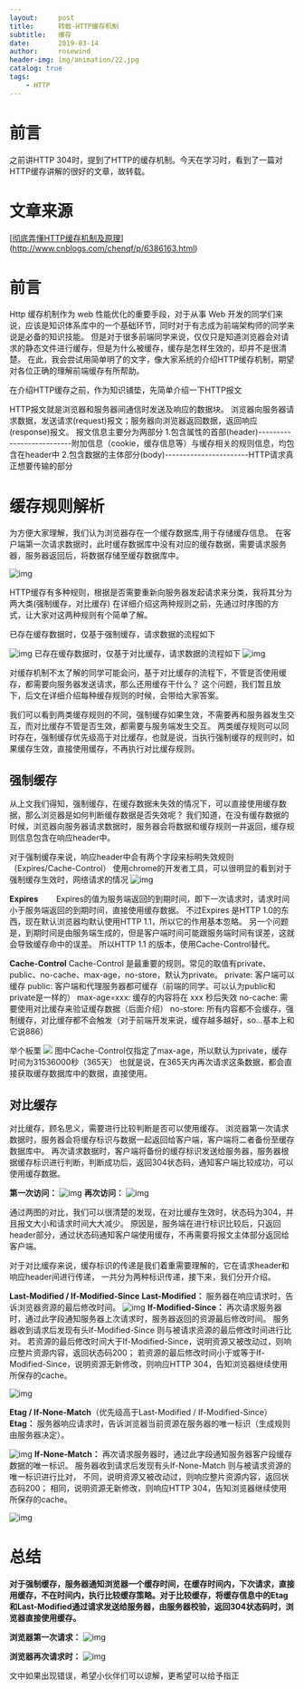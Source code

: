 ```yaml
---
layout:     post
title:      转载-HTTP缓存机制
subtitle:   缓存
date:       2019-03-14
author:     rosewind
header-img: img/animation/22.jpg
catalog: true
tags:
    - HTTP
---
```


# 前言

之前讲HTTP 304时，提到了HTTP的缓存机制。今天在学习时，看到了一篇对HTTP缓存讲解的很好的文章，故转载。

# 文章来源

[[彻底弄懂HTTP缓存机制及原理](https://www.cnblogs.com/chenqf/p/6386163.html)](http://www.cnblogs.com/chenqf/p/6386163.html)

# 前言

Http 缓存机制作为 web 性能优化的重要手段，对于从事 Web 开发的同学们来说，应该是知识体系库中的一个基础环节，同时对于有志成为前端架构师的同学来说是必备的知识技能。
但是对于很多前端同学来说，仅仅只是知道浏览器会对请求的静态文件进行缓存，但是为什么被缓存，缓存是怎样生效的，却并不是很清楚。
在此，我会尝试用简单明了的文字，像大家系统的介绍HTTP缓存机制，期望对各位正确的理解前端缓存有所帮助。



在介绍HTTP缓存之前，作为知识铺垫，先简单介绍一下HTTP报文

HTTP报文就是浏览器和服务器间通信时发送及响应的数据块。
浏览器向服务器请求数据，发送请求(request)报文；服务器向浏览器返回数据，返回响应(response)报文。
报文信息主要分为两部分
1.包含属性的首部(header)--------------------------附加信息（cookie，缓存信息等）与缓存相关的规则信息，均包含在header中
2.包含数据的主体部分(body)-----------------------HTTP请求真正想要传输的部分



# 缓存规则解析

为方便大家理解，我们认为浏览器存在一个缓存数据库,用于存储缓存信息。
在客户端第一次请求数据时，此时缓存数据库中没有对应的缓存数据，需要请求服务器，服务器返回后，将数据存储至缓存数据库中。

![img](https://github.com/zhng1456/zhng1456.github.io/blob/master/img/typora-user-images/632130-20170210141639213-1923993391.png?raw=true)

 



HTTP缓存有多种规则，根据是否需要重新向服务器发起请求来分类，我将其分为两大类(强制缓存，对比缓存)
在详细介绍这两种规则之前，先通过时序图的方式，让大家对这两种规则有个简单了解。


已存在缓存数据时，仅基于强制缓存，请求数据的流程如下

![img](https://github.com/zhng1456/zhng1456.github.io/blob/master/img/typora-user-images/632130-20170210135521072-1812985836.png?raw=true)
已存在缓存数据时，仅基于对比缓存，请求数据的流程如下
![img](https://github.com/zhng1456/zhng1456.github.io/blob/master/img/typora-user-images/632130-20170210141716838-764535017.png?raw=true)

对缓存机制不太了解的同学可能会问，基于对比缓存的流程下，不管是否使用缓存，都需要向服务器发送请求，那么还用缓存干什么？
这个问题，我们暂且放下，后文在详细介绍每种缓存规则的时候，会带给大家答案。

我们可以看到两类缓存规则的不同，强制缓存如果生效，不需要再和服务器发生交互，而对比缓存不管是否生效，都需要与服务端发生交互。
两类缓存规则可以同时存在，强制缓存优先级高于对比缓存，也就是说，当执行强制缓存的规则时，如果缓存生效，直接使用缓存，不再执行对比缓存规则。



## 强制缓存

从上文我们得知，强制缓存，在缓存数据未失效的情况下，可以直接使用缓存数据，那么浏览器是如何判断缓存数据是否失效呢？
我们知道，在没有缓存数据的时候，浏览器向服务器请求数据时，服务器会将数据和缓存规则一并返回，缓存规则信息包含在响应header中。

对于强制缓存来说，响应header中会有两个字段来标明失效规则（Expires/Cache-Control）
使用chrome的开发者工具，可以很明显的看到对于强制缓存生效时，网络请求的情况
![img](https://github.com/zhng1456/zhng1456.github.io/blob/master/img/typora-user-images/632130-20170210141755072-1978466289.png?raw=true)

**Expires**
　　Expires的值为服务端返回的到期时间，即下一次请求时，请求时间小于服务端返回的到期时间，直接使用缓存数据。
不过Expires 是HTTP 1.0的东西，现在默认浏览器均默认使用HTTP 1.1，所以它的作用基本忽略。
另一个问题是，到期时间是由服务端生成的，但是客户端时间可能跟服务端时间有误差，这就会导致缓存命中的误差。
所以HTTP 1.1 的版本，使用Cache-Control替代。

**Cache-Control**
Cache-Control 是最重要的规则。常见的取值有private、public、no-cache、max-age，no-store，默认为private。
private:             客户端可以缓存
public:              客户端和代理服务器都可缓存（前端的同学，可以认为public和private是一样的）
max-age=xxx:   缓存的内容将在 xxx 秒后失效
no-cache:          需要使用对比缓存来验证缓存数据（后面介绍）
no-store:           所有内容都不会缓存，强制缓存，对比缓存都不会触发（对于前端开发来说，缓存越多越好，so...基本上和它说886）

举个板栗
![](https://github.com/zhng1456/zhng1456.github.io/blob/master/img/typora-user-images/632130-20170210141836104-1513192908.png?raw=true)
图中Cache-Control仅指定了max-age，所以默认为private，缓存时间为31536000秒（365天）
也就是说，在365天内再次请求这条数据，都会直接获取缓存数据库中的数据，直接使用。

## 对比缓存

对比缓存，顾名思义，需要进行比较判断是否可以使用缓存。
浏览器第一次请求数据时，服务器会将缓存标识与数据一起返回给客户端，客户端将二者备份至缓存数据库中。
再次请求数据时，客户端将备份的缓存标识发送给服务器，服务器根据缓存标识进行判断，判断成功后，返回304状态码，通知客户端比较成功，可以使用缓存数据。

**第一次访问：**
![img](https://github.com/zhng1456/zhng1456.github.io/blob/master/img/typora-user-images/632130-20170210141911682-1756976419.png?raw=true)
**再次访问：**
![img](https://github.com/zhng1456/zhng1456.github.io/blob/master/img/typora-user-images/632130-20170210141921697-379821074.png?raw=true)

通过两图的对比，我们可以很清楚的发现，在对比缓存生效时，状态码为304，并且报文大小和请求时间大大减少。
原因是，服务端在进行标识比较后，只返回header部分，通过状态码通知客户端使用缓存，不再需要将报文主体部分返回给客户端。

对于对比缓存来说，缓存标识的传递是我们着重需要理解的，它在请求header和响应header间进行传递，
一共分为两种标识传递，接下来，我们分开介绍。

**Last-Modified  /  If-Modified-Since**
**Last-Modified：**
服务器在响应请求时，告诉浏览器资源的最后修改时间。
![img](https://github.com/zhng1456/zhng1456.github.io/blob/master/img/typora-user-images/632130-20170210142249541-789089587.png?raw=true)
**If-Modified-Since：**
再次请求服务器时，通过此字段通知服务器上次请求时，服务器返回的资源最后修改时间。
服务器收到请求后发现有头If-Modified-Since 则与被请求资源的最后修改时间进行比对。
若资源的最后修改时间大于If-Modified-Since，说明资源又被改动过，则响应整片资源内容，返回状态码200；
若资源的最后修改时间小于或等于If-Modified-Since，说明资源无新修改，则响应HTTP 304，告知浏览器继续使用所保存的cache。

![img](https://github.com/zhng1456/zhng1456.github.io/blob/master/img/typora-user-images/632130-20170210142307166-135607673.png?raw=true)

**Etag  /  If-None-Match**（优先级高于Last-Modified  /  If-Modified-Since）
**Etag：**
服务器响应请求时，告诉浏览器当前资源在服务器的唯一标识（生成规则由服务器决定）。

![img](https://github.com/zhng1456/zhng1456.github.io/blob/master/img/typora-user-images/632130-20170210142054182-1766818273.png?raw=true)
**If-None-Match：**
再次请求服务器时，通过此字段通知服务器客户段缓存数据的唯一标识。
服务器收到请求后发现有头If-None-Match 则与被请求资源的唯一标识进行比对，
不同，说明资源又被改动过，则响应整片资源内容，返回状态码200；
相同，说明资源无新修改，则响应HTTP 304，告知浏览器继续使用所保存的cache。

![img](https://github.com/zhng1456/zhng1456.github.io/blob/master/img/typora-user-images/632130-20170210142307166-135607673.png?raw=true)
# 总结
**对于强制缓存，服务器通知浏览器一个缓存时间，在缓存时间内，下次请求，直接用缓存，不在时间内，执行比较缓存策略。对于比较缓存，将缓存信息中的Etag和Last-Modified通过请求发送给服务器，由服务器校验，返回304状态码时，浏览器直接使用缓存。**

**浏览器第一次请求：**
![img](https://github.com/zhng1456/zhng1456.github.io/blob/master/img/typora-user-images/632130-20170210142134291-1976923079.png?raw=true)

**浏览器再次请求时：**
![img](https://github.com/zhng1456/zhng1456.github.io/blob/master/img/typora-user-images/632130-20170210141453338-1263276228.png?raw=true)


文中如果出现错误，希望小伙伴们可以谅解，更希望可以给予指正